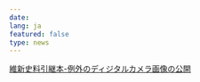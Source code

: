 ```yaml
---
date: 
lang: ja
featured: false
type: news
---
```

<a href="news-2007/reigai.html">維新史料引継本-例外のディジタルカメラ画像の公開</a>

